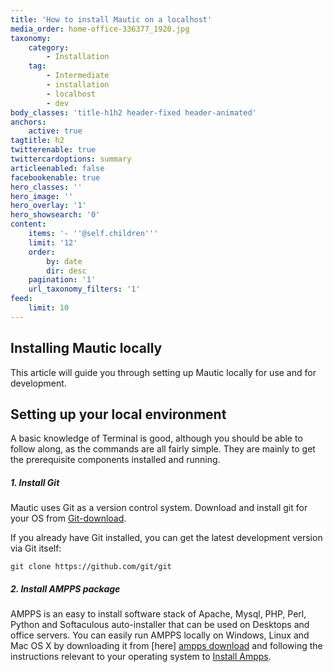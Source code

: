 ```yaml
---
title: 'How to install Mautic on a localhost'
media_order: home-office-336377_1920.jpg
taxonomy:
    category:
        - Installation
    tag:
        - Intermediate
        - installation
        - localhost
        - dev
body_classes: 'title-h1h2 header-fixed header-animated'
anchors:
    active: true
tagtitle: h2
twitterenable: true
twittercardoptions: summary
articleenabled: false
facebookenable: true
hero_classes: ''
hero_image: ''
hero_overlay: '1'
hero_showsearch: '0'
content:
    items: '- ''@self.children'''
    limit: '12'
    order:
        by: date
        dir: desc
    pagination: '1'
    url_taxonomy_filters: '1'
feed:
    limit: 10
---
```


## Installing Mautic locally
This article will guide you through setting up Mautic locally for use and for development.

## Setting up your local environment
A basic knowledge of Terminal is good, although you should be able to follow along, as the commands are all fairly simple. They are mainly to get the prerequisite components installed and running.

##### 1. Install Git
Mautic uses Git as a version control system. Download and install git for your OS from [Git-download][git].

If you already have Git installed, you can get the latest development version via Git itself:

```
git clone https://github.com/git/git

```
##### 2. Install AMPPS package
AMPPS is an easy to install software stack of Apache, Mysql, PHP, Perl, Python and Softaculous auto-installer that can be used on Desktops and office servers. You can easily run AMPPS locally on Windows, Linux and Mac OS X by downloading it from [here] [ampps download] and following the instructions relevant to your operating system to [Install Ampps][ampps install]. 



[git]:<https://git-scm.com/downloads>
[ampps download]: <http://www.ampps.com/downloads>
[ampps install]: <http://www.ampps.com/wiki/Main_Page>
